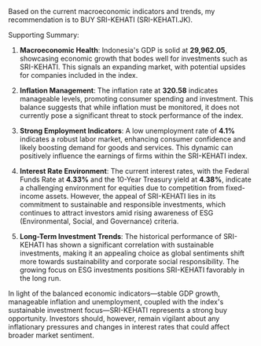 Based on the current macroeconomic indicators and trends, my recommendation is to BUY SRI-KEHATI (SRI-KEHATI.JK). 

Supporting Summary:
1. **Macroeconomic Health**: Indonesia's GDP is solid at **29,962.05**, showcasing economic growth that bodes well for investments such as SRI-KEHATI. This signals an expanding market, with potential upsides for companies included in the index.

2. **Inflation Management**: The inflation rate at **320.58** indicates manageable levels, promoting consumer spending and investment. This balance suggests that while inflation must be monitored, it does not currently pose a significant threat to stock performance of the index.

3. **Strong Employment Indicators**: A low unemployment rate of **4.1%** indicates a robust labor market, enhancing consumer confidence and likely boosting demand for goods and services. This dynamic can positively influence the earnings of firms within the SRI-KEHATI index.

4. **Interest Rate Environment**: The current interest rates, with the Federal Funds Rate at **4.33%** and the 10-Year Treasury yield at **4.38%**, indicate a challenging environment for equities due to competition from fixed-income assets. However, the appeal of SRI-KEHATI lies in its commitment to sustainable and responsible investments, which continues to attract investors amid rising awareness of ESG (Environmental, Social, and Governance) criteria.

5. **Long-Term Investment Trends**: The historical performance of SRI-KEHATI has shown a significant correlation with sustainable investments, making it an appealing choice as global sentiments shift more towards sustainability and corporate social responsibility. The growing focus on ESG investments positions SRI-KEHATI favorably in the long run.

In light of the balanced economic indicators—stable GDP growth, manageable inflation and unemployment, coupled with the index's sustainable investment focus—SRI-KEHATI represents a strong buy opportunity. Investors should, however, remain vigilant about any inflationary pressures and changes in interest rates that could affect broader market sentiment.